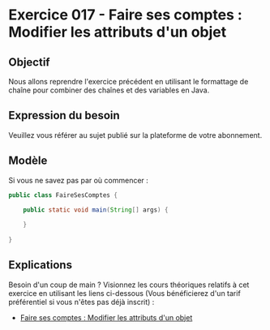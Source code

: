 # Exercice 017 - Faire ses comptes : Modifier les attributs d'un objet

## Objectif
Nous allons reprendre l'exercice précédent en utilisant le formattage de chaîne pour combiner des chaînes et des variables en Java.

## Expression du besoin
Veuillez vous référer au sujet publié sur la plateforme de votre abonnement.

## Modèle
Si vous ne savez pas par où commencer :

```java
public class FaireSesComptes {

    public static void main(String[] args) {
        
    }
    
}
```

## Explications
Besoin d'un coup de main
 ? Visionnez les cours théoriques relatifs à cet exercice en utilisant 
les liens ci-dessous (Vous bénéficierez d'un tarif préférentiel si vous 
n'êtes pas déjà inscrit) :

- [Faire ses comptes : Modifier les attributs d'un objet](https://www.udemy.com/cours-complet-de-programmation-java-pour-debutants/learn/v4/t/lecture/5991160/?couponCode=FROM_TP_JAVA)